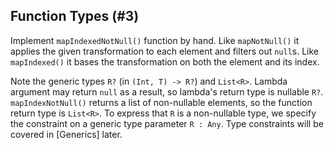 ## Function Types (#3)

Implement `mapIndexedNotNull()` function by hand. Like `mapNotNull()` it
applies the given transformation to each element and filters out `null`s. Like
`mapIndexed()` it bases the transformation on both the element and its index.

Note the generic types `R?` (in `(Int, T) -> R?`) and `List<R>`. Lambda
argument may return `null` as a result, so lambda's return type is nullable
`R?`. `mapIndexNotNull()` returns a list of non-nullable elements, so the
function return type is `List<R>`. To express that `R` is a non-nullable type,
we specify the constraint on a generic type parameter `R : Any`. Type
constraints will be covered in [Generics] later.